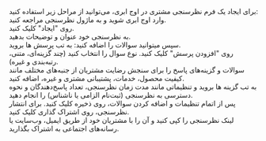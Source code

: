 <p>برای ایجاد یک فرم نظرسنجی‌ مشتری در اوج ابری، می‌توانید از مراحل زیر استفاده کنید:<br>وارد اوج ابری شوید و به ماژول نظرسنجی مراجعه کنید.<br>روی "ایجاد" کلیک کنید.<br>به نظرسنجی خود عنوان و توضیحات بدهید.<br>سپس میتوانید سوالات را اضافه کنید: به تب پرسش ها بروید.<br>روی "افزودن پرسش" کلیک کنید. نوع سوال را انتخاب کنید (چند گزینه‌ای، متنی، رتبه‌بندی و غیره).<br>سوالات و گزینه‌های پاسخ را برای سنجش رضایت مشتریان از جنبه‌های مختلف مانند کیفیت محصول، خدمات، پشتیبانی مشتری و غیره، اضافه کنید.<br>به تب گزینه ها بروید و تنظیماتی مانند مدت زمان نظرسنجی، تعداد پاسخ‌دهندگان و نحوه دسترسی به نظرسنجی (ثبت‌نام الزامی یا ناشناس) را انجام دهید.<br>پس از اتمام تنظیمات و اضافه کردن سوالات، روی ذخیره کلیک کنید. برای انتشار نظرسنجی، روی اشتراک گذاری کلیک کنید.<br>لینک نظرسنجی را کپی کنید و آن را با مشتریان خود از طریق ایمیل، وب‌سایت یا رسانه‌های اجتماعی به اشتراک بگذارید.</p>